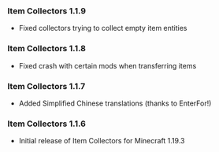 ### Item Collectors 1.1.9
- Fixed collectors trying to collect empty item entities

### Item Collectors 1.1.8
- Fixed crash with certain mods when transferring items

### Item Collectors 1.1.7
- Added Simplified Chinese translations (thanks to EnterFor!)

### Item Collectors 1.1.6
- Initial release of Item Collectors for Minecraft 1.19.3
